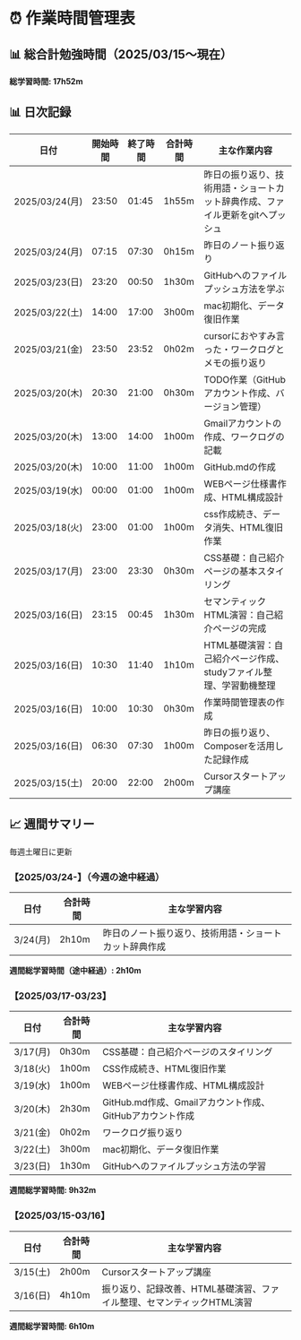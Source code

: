 # ⏰ 作業時間管理表

## 📊 総合計勉強時間（2025/03/15～現在）
**総学習時間: 17h52m**

## 📊 日次記録

| 日付 | 開始時間 | 終了時間 | 合計時間 | 主な作業内容 |
|------|----------|----------|----------|--------------|
| 2025/03/24(月) | 23:50 | 01:45 | 1h55m | 昨日の振り返り、技術用語・ショートカット辞典作成、ファイル更新をgitへプッシュ |
| 2025/03/24(月) | 07:15 | 07:30 | 0h15m | 昨日のノート振り返り |
| 2025/03/23(日) | 23:20 | 00:50 | 1h30m | GitHubへのファイルプッシュ方法を学ぶ |
| 2025/03/22(土) | 14:00 | 17:00 | 3h00m | mac初期化、データ復旧作業 |
| 2025/03/21(金) | 23:50 | 23:52 | 0h02m | cursorにおやすみ言った・ワークログとメモの振り返り |
| 2025/03/20(木) | 20:30 | 21:00 | 0h30m | TODO作業（GitHubアカウント作成、バージョン管理） |
| 2025/03/20(木) | 13:00 | 14:00 | 1h00m | Gmailアカウントの作成、ワークログの記載 |
| 2025/03/20(木) | 10:00 | 11:00 | 1h00m | GitHub.mdの作成 |
| 2025/03/19(水) | 00:00 | 01:00 | 1h00m | WEBページ仕様書作成、HTML構成設計 |
| 2025/03/18(火) | 23:00 | 01:00 | 1h00m | css作成続き、データ消失、HTML復旧作業 |
| 2025/03/17(月) | 23:00 | 23:30 | 0h30m | CSS基礎：自己紹介ページの基本スタイリング |
| 2025/03/16(日) | 23:15 | 00:45 | 1h30m | セマンティックHTML演習：自己紹介ページの完成|
| 2025/03/16(日) | 10:30 | 11:40 | 1h10m | HTML基礎演習：自己紹介ページ作成、studyファイル整理、学習動機整理 |
| 2025/03/16(日) | 10:00 | 10:30 | 0h30m | 作業時間管理表の作成 |
| 2025/03/16(日) | 06:30 | 07:30 | 1h00m | 昨日の振り返り、Composerを活用した記録作成 |
| 2025/03/15(土) | 20:00 | 22:00 | 2h00m | Cursorスタートアップ講座 |


## 📈 週間サマリー
毎週土曜日に更新

### 【2025/03/24-】（今週の途中経過）
| 日付 | 合計時間 | 主な学習内容 |
|------|----------|--------------|
| 3/24(月) | 2h10m | 昨日のノート振り返り、技術用語・ショートカット辞典作成 |

**週間総学習時間（途中経過）: 2h10m**

### 【2025/03/17-03/23】
| 日付 | 合計時間 | 主な学習内容 |
|------|----------|--------------|
| 3/17(月) | 0h30m | CSS基礎：自己紹介ページのスタイリング |
| 3/18(火) | 1h00m | CSS作成続き、HTML復旧作業 |
| 3/19(水) | 1h00m | WEBページ仕様書作成、HTML構成設計 |
| 3/20(木) | 2h30m | GitHub.md作成、Gmailアカウント作成、GitHubアカウント作成 |
| 3/21(金) | 0h02m | ワークログ振り返り |
| 3/22(土) | 3h00m | mac初期化、データ復旧作業 |
| 3/23(日) | 1h30m | GitHubへのファイルプッシュ方法の学習 |

**週間総学習時間: 9h32m**

### 【2025/03/15-03/16】
| 日付 | 合計時間 | 主な学習内容 |
|------|----------|--------------|
| 3/15(土) | 2h00m | Cursorスタートアップ講座 |
| 3/16(日) | 4h10m | 振り返り、記録改善、HTML基礎演習、ファイル整理、セマンティックHTML演習 |

**週間総学習時間: 6h10m** 